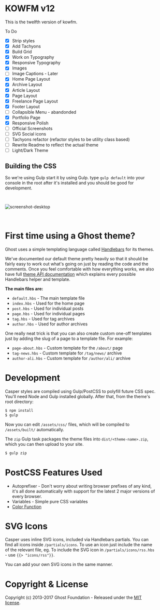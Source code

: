 # KOWFM v12

This is the twelfth version of kowfm.

To Do

* [x] Strip styles
* [x] Add Tachyons
* [x] Build Grid
* [x] Work on Typography
* [x] Responsive Typography
* [x] Images
* [ ] Image Captions - Later
* [x] Home Page Layout
* [x] Archive Layout
* [x] Article Layout
* [x] Page Layout
* [x] Freelance Page Layout
* [x] Footer Layout
* [ ] Collapsible Menu - abandonded
* [x] Portfolio Page
* [x] Responsive Polish
* [ ] Official Screenshots
* [ ] SVG Social icons
* [ ] Tachyons refactor (refactor styles to be utility class based)
* [ ] Rewrite Readme to reflect the actual theme
* [ ] Light/Dark Theme

## Building the CSS

So we're using Gulp start it by using Gulp. type `gulp default` into your console in the root after it's installed and you should be good for development.

&nbsp;

![screenshot-desktop](https://user-images.githubusercontent.com/120485/27221326-1e31d326-5280-11e7-866d-82d550a7683b.jpg)

&nbsp;

# First time using a Ghost theme?

Ghost uses a simple templating language called [Handlebars](http://handlebarsjs.com/) for its themes.

We've documented our default theme pretty heavily so that it should be fairly easy to work out what's going on just by reading the code and the comments. Once you feel comfortable with how everything works, we also have full [theme API documentation](https://themes.ghost.org) which explains every possible Handlebars helper and template.

**The main files are:**

* `default.hbs` - The main template file
* `index.hbs` - Used for the home page
* `post.hbs` - Used for individual posts
* `page.hbs` - Used for individual pages
* `tag.hbs` - Used for tag archives
* `author.hbs` - Used for author archives

One really neat trick is that you can also create custom one-off templates just by adding the slug of a page to a template file. For example:

* `page-about.hbs` - Custom template for the `/about/` page
* `tag-news.hbs` - Custom template for `/tag/news/` archive
* `author-ali.hbs` - Custom template for `/author/ali/` archive

# Development

Casper styles are compiled using Gulp/PostCSS to polyfill future CSS spec. You'll need Node and Gulp installed globally. After that, from the theme's root directory:

```bash
$ npm install
$ gulp
```

Now you can edit `/assets/css/` files, which will be compiled to `/assets/built/` automatically.

The `zip` Gulp task packages the theme files into `dist/<theme-name>.zip`, which you can then upload to your site.

```bash
$ gulp zip
```

# PostCSS Features Used

* Autoprefixer - Don't worry about writing browser prefixes of any kind, it's all done automatically with support for the latest 2 major versions of every browser.
* Variables - Simple pure CSS variables
* [Color Function](https://github.com/postcss/postcss-color-function)

# SVG Icons

Casper uses inline SVG icons, included via Handlebars partials. You can find all icons inside `/partials/icons`. To use an icon just include the name of the relevant file, eg. To include the SVG icon in `/partials/icons/rss.hbs` - use `{{> "icons/rss"}}`.

You can add your own SVG icons in the same manner.

# Copyright & License

Copyright (c) 2013-2017 Ghost Foundation - Released under the [MIT license](LICENSE).
